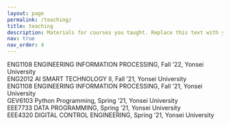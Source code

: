 ```yaml
---
layout: page
permalink: /teaching/
title: teaching
description: Materials for courses you taught. Replace this text with your description.
nav: true
nav_order: 4
---
```

ENG1108 ENGINEERING INFORMATION PROCESSING, Fall ’22, Yonsei University  
ENG2012 AI SMART TECHNOLOGY II, Fall ’21, Yonsei University  
ENG1108 ENGINEERING INFORMATION PROCESSING, Fall ’21, Yonsei University  
GEV6103 Python Programming, Spring ’21, Yonsei University  
EEE7733 DATA PROGRAMMING, Spring ’21, Yonsei University  
EEE4320 DIGITAL CONTROL ENGINEERING, Spring ’21, Yonsei University
